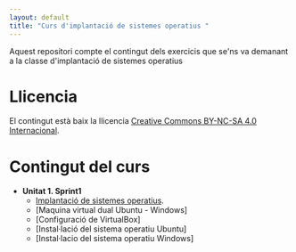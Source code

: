 ```yaml
---
layout: default
title: "Curs d'implantació de sistemes operatius "
---
```


Aquest repositori compte el contingut dels exercicis que se'ns va demanant a la classe d'implantació de sistemes operatius

# Llicencia

El contingut està baix la llicencia [Creative Commons BY-NC-SA 4.0 Internacional](LICENSE.md).

# Contingut del curs
- **Unitat 1. Sprint1**
   - [Implantació de sistemes operatius](sp1/index.md).
   - [Maquina virtual dual Ubuntu - Windows]
   - [Configuració de VirtualBox]
   - [Instal·lació del sistema operatiu Ubuntu]
   - [Instal·lacio del sistema operatiu Windows]


